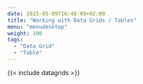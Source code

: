 ```yaml
---
date: 2015-05-09T16:48:09+02:00
title: "Working with Data Grids / Tables"
menu: "menudesktop"
weight: 100
tags:
  - "Data Grid"
  - "Table"
---
```


{{< include datagrids >}}